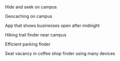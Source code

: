 Hide and seek on campus

Geocaching on campus

App that shows businesses open after midnight


Hiking trail finder near campus

Efficient parking finder

Seat vacancy in coffee shop finder using many devices